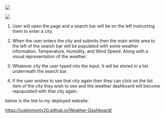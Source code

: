 ![](./assets/screen-shots/weather-dashboard1)

![](./assets/screen-shots/weather-dashboard2)

1. User will open the page and a search bar will be on the left instructing them to enter a city. 

2. When the user enters the city and submits then the main white area to the left of the search bar will be populated with some weather information. Temperature, Humidity, and Wind Speed. Along with a visual representation of the weather.  

3. Whatever city the user typed into the input. It will be stored in a list underneath the search bar.  

4. If the user wishes to see that city again then they can click on the list item of the city they wish to see and the weather dashboard will become repopulated with that city again. 

below is the link to my deployed website: 

https://justinmonty20.github.io/Weather-Dashboard/